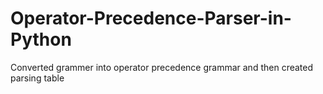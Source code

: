# Operator-Precedence-Parser-in-Python
  Converted grammer into operator precedence grammar and then created parsing table
